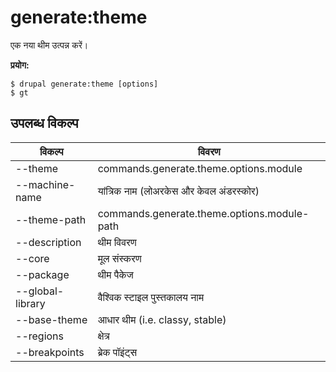 # generate:theme
एक नया थीम उत्पन्न करें।

**प्रयोग:**
```
$ drupal generate:theme [options]
$ gt  
```

## उपलब्ध विकल्प
विकल्प | विवरण
-------|-------------
--theme | commands.generate.theme.options.module
--machine-name | यांत्रिक नाम (लोअरकेस और केवल अंडरस्कोर)
--theme-path | commands.generate.theme.options.module-path
--description | थीम विवरण
--core | मूल संस्करण
--package | थीम पैकेज
--global-library | वैश्विक स्टाइल पुस्तकालय नाम
--base-theme | आधार थीम (i.e. classy, stable)
--regions | क्षेत्र
--breakpoints | ब्रेक पॉइंट्स
